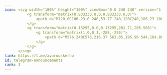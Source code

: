 ```yaml
---
icon: <svg width="100%" height="100%" viewBox="0 0 240 240" version="1.1" xmlns="http://www.w3.org/2000/svg" xmlns:xlink="http://www.w3.org/1999/xlink" xml:space="preserve" xmlns:serif="http://www.serif.com/" style="fill-rule:evenodd;clip-rule:evenodd;stroke-linejoin:round;stroke-miterlimit:2;">
          <g transform="matrix(0.833333,0,0,0.833333,0,0)">
              <path d="M120,0C186.23,0 240,53.77 240,120C240,186.23 186.23,240 120,240C53.77,240 0,186.23 0,120C0,53.77 53.77,0 120,0ZM100.043,144.407L155.685,94.195C158.127,92.028 155.151,90.971 151.909,92.937L83.236,136.262L53.573,127.003C47.168,125.042 47.122,120.64 55.012,117.475L170.602,72.904C175.881,70.507 180.976,74.172 178.961,82.253L159.276,175.016C157.901,181.607 153.919,183.184 148.4,180.139L118.414,157.985L104,172C102.326,173.628 101,175 98,175L100.042,144.411L100.04,144.41L100.042,144.408L100.042,144.407L100.043,144.407Z"/>
          </g>
          <g transform="matrix(0.13295,0,0,0.13295,201.71,205.965)">
              <g transform="matrix(1,0,0,1,-288,-256)">
                  <path d="M576,240C576,216.37 563.05,195.96 544,184.88L544,32.01C544,23.26 537.02,0 512,0C504.88,0 497.81,2.38 492.02,7.02L406.99,75.05C364.28,109.19 310.66,128 256,128L64,128C28.65,128 0,156.65 0,192L0,288C0,323.35 28.65,352 64,352L97.7,352C96.31,362.48 95.52,373.14 95.52,384C95.52,423.77 104.78,461.35 121.08,494.94C126.27,505.63 137.6,512 149.48,512L223.76,512C249.81,512 265.45,482.16 249.66,461.44C233.26,439.92 223.51,413.08 223.51,384C223.51,372.89 225.13,362.21 227.92,352L256,352C310.66,352 364.28,370.81 406.98,404.95L492.01,472.98C497.68,477.517 504.728,479.994 511.99,480C536.91,480 543.99,457.22 543.99,448L543.99,295.13C563.05,284.04 576,263.63 576,240ZM480,381.42L446.95,354.98C392.95,311.78 325.12,288 256,288L256,192C325.12,192 392.95,168.22 446.95,125.02L480,98.58L480,381.42Z" style="fill-rule:nonzero;"/>
              </g>
          </g>
      </svg>
link: https://t.me/avaruuskerho
id: telegram-announcements
rank: 3
---
```

